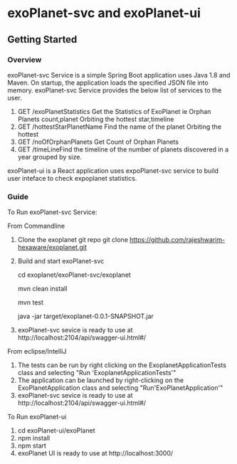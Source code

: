 # exoPlanet-svc and exoPlanet-ui
## Getting Started
### Overview
exoPlanet-svc Service is a simple Spring Boot application uses Java 1.8 and Maven. On startup, the application loads the specified JSON file into memory.
exoPlanet-svc Service provides the below list of services to the user.
1.  GET /exoPlanetStatistics Get the Statistics of ExoPlanet ie Orphan Planets count,planet Orbiting the hottest star,timeline
2.  GET /hottestStarPlanetName Find the name of the planet Orbiting the hottest
3.  GET /noOfOrphanPlanets Get Count of Orphan Planets
4.  GET /timeLineFind the timeline of the number of planets discovered in a year grouped by size.

exoPlanet-ui is a React application uses expoPlanet-svc service to build user inteface to check expoplanet statistics.

### Guide
To Run exoPlanet-svc Service:

From Commandline
1.  Clone the exoplanet git repo 
    git clone https://github.com/rajeshwarim-hexaware/exoplanet.git
2. Build and start exoPlanet-svc

    cd exoplanet/exoPlanet-svc/exoplanet 
    
    mvn clean install
    
    mvn test
    
    java -jar target/exoplanet-0.0.1-SNAPSHOT.jar
    
 3. exoPlanet-svc sevice is ready to use at http://localhost:2104/api/swagger-ui.html#/
 
 From eclipse/IntelliJ
 1. The tests can be run by right clicking on the ExoplanetApplicationTests class and selecting "Run 'ExoplanetApplicationTests'"
 2. The application can be launched by right-clicking on the ExoPlanetApplication class and selecting "Run'ExoPlanetApplication'"
 3. exoPlanet-svc sevice is ready to use at http://localhost:2104/api/swagger-ui.html#/
 
 To Run exoPlanet-ui
 1. cd exoPlanet-ui/exoPlanet
 2. npm install
 3. npm start
 4. exoPlanet UI is ready to use at http://localhost:3000/
